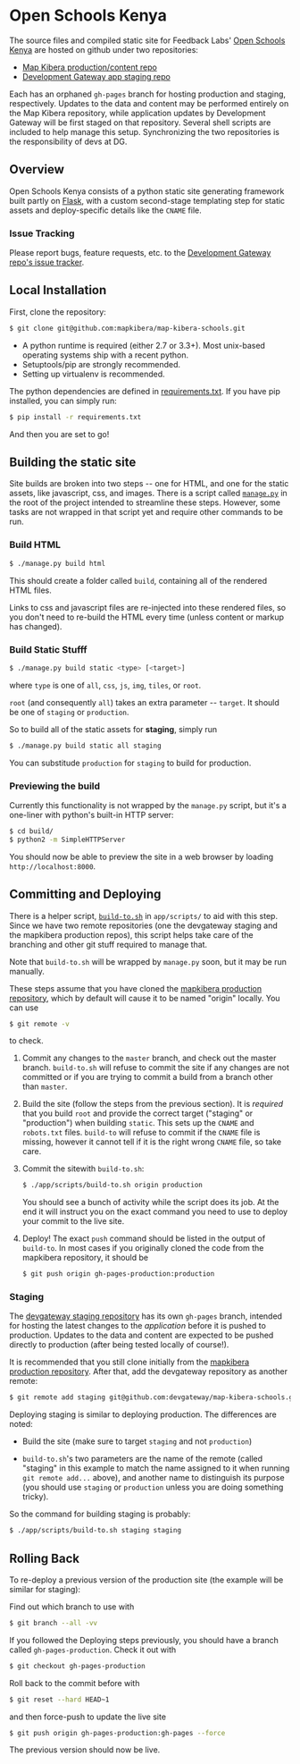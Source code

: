 Open Schools Kenya
==================

The source files and compiled static site for Feedback Labs' [Open Schools Kenya](http://schools.mapkibera.org/) are hosted on github under two repositories:

 * [Map Kibera production/content repo](https://github.com/mapkibera/map-kibera-schools)
 * [Development Gateway app staging repo](https://github.com/devgateway/map-kibera-schools)

Each has an orphaned `gh-pages` branch for hosting production and staging, respectively. Updates to the data and content may be performed entirely on the Map Kibera repository, while application updates by Development Gateway will be first staged on that repository. Several shell scripts are included to help manage this setup. Synchronizing the two repositories is the responsibility of devs at DG.


Overview
--------

Open Schools Kenya consists of a python static site generating framework built partly on [Flask](http://flask.pocoo.org/), with a custom second-stage templating step for static assets and deploy-specific details like the `CNAME` file.


### Issue Tracking

Please report bugs, feature requests, etc. to the [Development Gateway repo's issue tracker](https://github.com/devgateway/map-kibera-schools/issues).


Local Installation
------------------

First, clone the repository:

```bash
$ git clone git@github.com:mapkibera/map-kibera-schools.git
```

 * A python runtime is required (either 2.7 or 3.3+). Most unix-based operating systems ship with a recent python.
 * Setuptools/pip are strongly recommended.
 * Setting up virtualenv is recommended.

The python dependencies are defined in [requirements.txt](requirements.txt). If you have pip installed, you can simply run:

```bash
$ pip install -r requirements.txt
```

And then you are set to go!


Building the static site
------------------------

Site builds are broken into two steps -- one for HTML, and one for the static assets, like javascript, css, and images. There is a script called [`manage.py`](manage.py) in the root of the project intended to streamline these steps. However, some tasks are not wrapped in that script yet and require other commands to be run.


### Build HTML

```bash
$ ./manage.py build html
```

This should create a folder called `build`, containing all of the rendered HTML files.

Links to css and javascript files are re-injected into these rendered files, so you don't need to re-build the HTML every time (unless content or markup has changed).


### Build Static Stufff

```bash
$ ./manage.py build static <type> [<target>]
```
where `type` is one of `all`, `css`, `js`, `img`, `tiles`, or `root`.

`root` (and consequently `all`) takes an extra parameter -- `target`. It should be one of `staging` or `production`.

So to build all of the static assets for **staging**, simply run

```bash
$ ./manage.py build static all staging
```

You can substitude `production` for `staging` to build for production.


### Previewing the build

Currently this functionality is not wrapped by the `manage.py` script, but it's a one-liner with python's built-in HTTP server:

```bash
$ cd build/
$ python2 -m SimpleHTTPServer
```

You should now be able to preview the site in a web browser by loading `http://localhost:8000`.


Committing and Deploying
------------------------

There is a helper script, [`build-to.sh`](app/scripts/build-to.sh) in `app/scripts/` to aid with this step. Since we have two remote repositories (one the devgateway staging and the mapkibera production repos), this script helps take care of the branching and other git stuff required to manage that.

Note that `build-to.sh` will be wrapped by `manage.py` soon, but it may be run manually.

These steps assume that you have cloned the [mapkibera production repository](https://github.com/mapkibera/map-kibera-schools), which by default will cause it to be named "origin" locally. You can use

```bash
$ git remote -v
````
to check.


 1. Commit any changes to the `master` branch, and check out the master branch. `build-to.sh` will refuse to commit the site if any changes are not committed or if you are trying to commit a build from a branch other than `master`.

 2. Build the site (follow the steps from the previous section). It is _required_ that you build `root` and provide the correct target ("staging" or "production") when building `static`. This sets up the `CNAME` and `robots.txt` files. `build-to` will refuse to commit if the `CNAME` file is missing, however it cannot tell if it is the right wrong `CNAME` file, so take care.

 3. Commit the sitewith `build-to.sh`:
    ```bash
    $ ./app/scripts/build-to.sh origin production
    ```
    You should see a bunch of activity while the script does its job. At the end it will instruct you on the exact command you need to use to deploy your commit to the live site.

 4. Deploy! The exact `push` command should be listed in the output of `build-to`. In most cases if you originally cloned the code from the mapkibera repository, it should be
    ```bash
    $ git push origin gh-pages-production:production
    ```

### Staging

The [devgateway staging repository](https://github.com/devgateway/map-kibera-schools) has its own `gh-pages` branch, intended for hosting the latest changes to the _application_ before it is pushed to production. Updates to the data and content are expected to be pushed directly to production (after being tested locally of course!).

It is recommended that you still clone initially from the [mapkibera production repository](https://github.com/mapkibera/map-kibera-schools). After that, add the devgateway repository as another remote:

```bash
$ git remote add staging git@github.com:devgateway/map-kibera-schools.git
```

Deploying staging is similar to deploying production. The differences are noted:

 * Build the site (make sure to target `staging` and not `production`)

 * `build-to.sh`'s two parameters are the name of the remote (called "staging" in this example to match the name assigned to it when running `git remote add...` above), and another name to distinguish its purpose (you should use `staging` or `production` unless you are doing something tricky).

 So the command for building staging is probably:

 ```bash
 $ ./app/scripts/build-to.sh staging staging
 ```


Rolling Back
------------

To re-deploy a previous version of the production site (the example will be similar for staging):

Find out which branch to use with

```bash
$ git branch --all -vv
```

If you followed the Deploying steps previously, you should have a branch called `gh-pages-production`. Check it out with

```bash
$ git checkout gh-pages-production
```

Roll back to the commit before with

```bash
$ git reset --hard HEAD~1
```

and then force-push to update the live site

```bash
$ git push origin gh-pages-production:gh-pages --force
```

The previous version should now be live.

